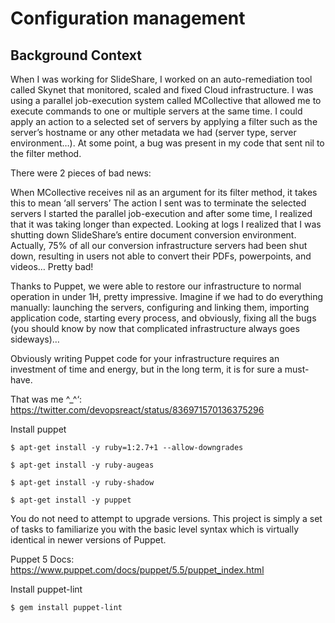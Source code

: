 # Configuration management

<h2>Background Context</h2>

<p>When I was working for SlideShare, I worked on an auto-remediation tool called Skynet that monitored, scaled and fixed Cloud infrastructure. I was using a parallel job-execution system called MCollective that allowed me to execute commands to one or multiple servers at the same time. I could apply an action to a selected set of servers by applying a filter such as the server’s hostname or any other metadata we had (server type, server environment…). At some point, a bug was present in my code that sent nil to the filter method.

There were 2 pieces of bad news:

When MCollective receives nil as an argument for its filter method, it takes this to mean ‘all servers’
The action I sent was to terminate the selected servers
I started the parallel job-execution and after some time, I realized that it was taking longer than expected. Looking at logs I realized that I was shutting down SlideShare’s entire document conversion environment. Actually, 75% of all our conversion infrastructure servers had been shut down, resulting in users not able to convert their PDFs, powerpoints, and videos… Pretty bad!

Thanks to Puppet, we were able to restore our infrastructure to normal operation in under 1H, pretty impressive. Imagine if we had to do everything manually: launching the servers, configuring and linking them, importing application code, starting every process, and obviously, fixing all the bugs (you should know by now that complicated infrastructure always goes sideways)…

Obviously writing Puppet code for your infrastructure requires an investment of time and energy, but in the long term, it is for sure a must-have.</p>

That was me ^\_^‘: <link>https://twitter.com/devopsreact/status/836971570136375296</link>

Install puppet

`$ apt-get install -y ruby=1:2.7+1 --allow-downgrades`

`$ apt-get install -y ruby-augeas`

`$ apt-get install -y ruby-shadow`

`$ apt-get install -y puppet`

<p>You do not need to attempt to upgrade versions. This project is simply a set of tasks to familiarize you with the basic level syntax which is virtually identical in newer versions of Puppet.</p>

Puppet 5 Docs: <link>https://www.puppet.com/docs/puppet/5.5/puppet_index.html</link>

Install puppet-lint

`$ gem install puppet-lint`
